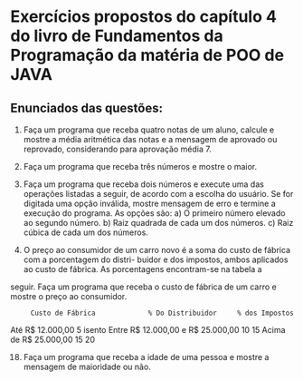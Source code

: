 # Exercícios propostos do capítulo 4 do livro de Fundamentos da Programação da matéria de POO de JAVA

## Enunciados das questões:
1. Faça um programa que receba quatro notas de um aluno, calcule e mostre a média aritmética das notas e a
mensagem de aprovado ou reprovado, considerando para aprovação média 7.

4. Faça um programa que receba três números e mostre o maior.

6. Faça um programa que receba dois números e execute uma das operações listadas a seguir, de acordo com a
escolha do usuário. Se for digitada uma opção inválida, mostre mensagem de erro e termine a execução do
programa. As opções são:
a) O primeiro número elevado ao segundo número.
b) Raiz quadrada de cada um dos números.
c) Raiz cúbica de cada um dos números.

10. O preço ao consumidor de um carro novo é a soma do custo de fábrica com a porcentagem do distri-
buidor e dos impostos, ambos aplicados ao custo de fábrica. As porcentagens encontram-se na tabela a

seguir. Faça um programa que receba o custo de fábrica de um carro e mostre o preço ao consumidor.

         Custo de Fábrica             % Do Distribuidor     % dos Impostos
Até R$ 12.000,00                             5                   isento
Entre R$ 12.000,00 e R$ 25.000,00            10                    15
Acima de R$ 25.000,00                         15                   20


18. Faça um programa que receba a idade de uma pessoa e mostre a mensagem de maioridade ou não.

